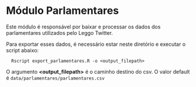 # Módulo Parlamentares

Este módulo é responsável por baixar e processar os dados dos parlamentares utilizados pelo Leggo Twitter. 

Para exportar esses dados, é necessário estar neste diretório e executar o script abaixo:

```
  Rscript export_parlamentares.R -o <output_filepath>
```

O argumento **<output_filepath>** é o caminho destino do csv. O valor default é `data/parlamentares/parlamentares.csv`
